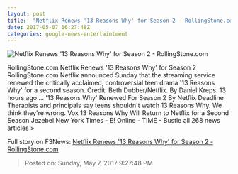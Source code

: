 ```yaml
---
layout: post
title:  "Netflix Renews '13 Reasons Why' for Season 2 - RollingStone.com"
date: 2017-05-07 16:27:48Z
categories: google-news-entertaintment
---
```


![Netflix Renews '13 Reasons Why' for Season 2 - RollingStone.com](http://img.wennermedia.com/social/tcdthre_ec028_h-d37bf6dd-035e-4468-914e-04418f600b9a.jpg)

RollingStone.com Netflix Renews '13 Reasons Why' for Season 2 RollingStone.com Netflix announced Sunday that the streaming service renewed the critically acclaimed, controversial teen drama '13 Reasons Why' for a second season. Credit: Beth Dubber/Netflix. By Daniel Kreps. 13 hours ago ... '13 Reasons Why' Renewed For Season 2 By Netflix Deadline Therapists and principals say teens shouldn't watch 13 Reasons Why. We think they're wrong. Vox 13 Reasons Why Will Return to Netflix for a Second Season Jezebel New York Times - E! Online - TIME - Bustle all 268 news articles »


Full story on F3News: [Netflix Renews '13 Reasons Why' for Season 2 - RollingStone.com](http://www.f3nws.com/n/CZ2DuD)

> Posted on: Sunday, May 7, 2017 9:27:48 PM
